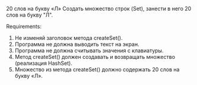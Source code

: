 20 слов на букву «Л»
Создать множество строк (Set<String>), занести в него 20 слов на букву "Л".


Requirements:
1. Не изменяй заголовок метода createSet().
2. Программа не должна выводить текст на экран.
3. Программа не должна считывать значения с клавиатуры.
4. Метод createSet() должен создавать и возвращать множество (реализация HashSet).
5. Множество из метода createSet() должно содержать 20 слов на букву «Л».
